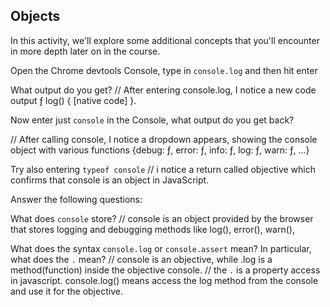 ## Objects

In this activity, we'll explore some additional concepts that you'll encounter in more depth later on in the course.

Open the Chrome devtools Console, type in `console.log` and then hit enter

What output do you get?
// After entering console.log, I notice a new code output ƒ log() { [native code] }.

Now enter just `console` in the Console, what output do you get back?

// After calling console, I notice a dropdown appears, showing the console object with various functions {debug: ƒ, error: ƒ, info: ƒ, log: ƒ, warn: ƒ, …}

Try also entering `typeof console`
// i notice a return called objective which confirms that console is an object in JavaScript.

Answer the following questions:

What does `console` store?
// console is an object provided by the browser that stores logging and debugging methods like log(), error(), warn(),

What does the syntax `console.log` or `console.assert` mean? In particular, what does the `.` mean?
// console is an objective, while .log is a method(function) inside the objective console.
// the `.` is a property access in javascript.
console.log() means access the log method from the console and use it for the objective.

